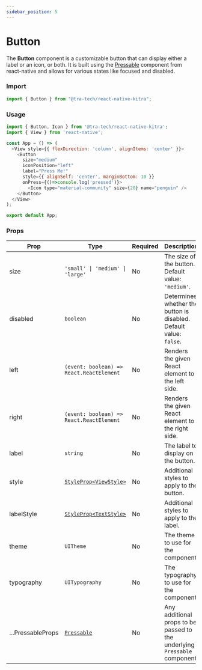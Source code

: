 ```yaml
---
sidebar_position: 5
---
```


# Button

The **Button** component is a customizable button that can display either a label or an icon, or both. It is built using the [Pressable](https://reactnative.dev/docs/pressable) component from react-native and allows for various states like focused and disabled.

### Import

```js
import { Button } from "@tra-tech/react-native-kitra";    
``` 

### Usage

```js
import { Button, Icon } from '@tra-tech/react-native-kitra';
import { View } from 'react-native';

const App = () => (
  <View style={{ flexDirection: 'column', alignItems: 'center' }}>
    <Button 
      size="medium" 
      iconPosition="left" 
      label="Press Me!" 
      style={{ alignSelf: 'center', marginBottom: 10 }} 
      onPress={()=>console.log('pressed')}>
        <Icon type="material-community" size={20} name="penguin" />
    </Button>
  </View>
);

export default App;


``` 
### Props


| Prop | Type | Required | Description |
|------|------|----------|-------------|
| size | <code>'small' \| 'medium' \| 'large'</code> | No | The size of the button. Default value: ``'medium'``. |
| disabled | ``boolean`` | No | Determines whether the button is disabled. Default value: ``false``. |
| left                | ``(event: boolean) =>  React.ReactElement ``      | No       | Renders the given React element to the left side.                                            |
| right               | ``(event: boolean) => React.ReactElement``        | No       | Renders the given React element to the right side.                                           |
| label | ``string`` | No | The label to display on the button. |
| style | [``StyleProp<ViewStyle>``](https://reactnative.dev/docs/view-style-props) | No | Additional styles to apply to the button. |
| labelStyle | [``StyleProp<TextStyle>``](https://reactnative.dev/docs/text-style-props) | No | Additional styles to apply to the label. |
| theme | ``UITheme`` | No | The theme to use for the component. |
| typography | ``UITypography`` | No | The typography to use for the component. |
| ...PressableProps | [``Pressable``](https://reactnative.dev/docs/pressable#props) | No | Any additional props to be passed to the underlying `Pressable` component. |


